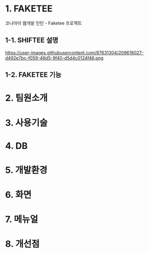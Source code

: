 # 1. FAKETEE 
코나아이 웹개발 인턴 - Faketee 프로젝트
## 1-1. SHIFTEE 설명
https://user-images.githubusercontent.com/87631304/209618027-d492e7bc-f059-46d5-9f40-d5d4c0124f46.png

## 1-2. FAKETEE 기능

# 2. 팀원소개

# 3. 사용기술

# 4. DB

# 5. 개발환경

# 6. 화면

# 7. 메뉴얼

# 8. 개선점
